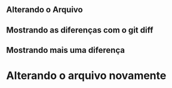 ## Alterando o Arquivo
## Mostrando as diferenças com o git diff
## Mostrando mais uma diferença
<h1>Alterando o arquivo novamente</h1>
